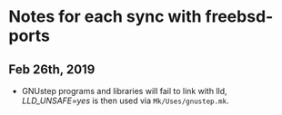 # Notes for each sync with freebsd-ports

## Feb 26th, 2019

- GNUstep programs and libraries will fail to link with lld, *LLD_UNSAFE=yes* is then used via `Mk/Uses/gnustep.mk`.

